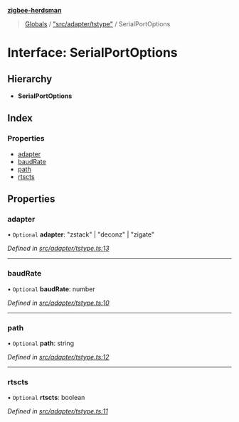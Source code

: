 **[zigbee-herdsman](../README.md)**

> [Globals](../README.md) / ["src/adapter/tstype"](../modules/_src_adapter_tstype_.md) / SerialPortOptions

# Interface: SerialPortOptions

## Hierarchy

* **SerialPortOptions**

## Index

### Properties

* [adapter](_src_adapter_tstype_.serialportoptions.md#adapter)
* [baudRate](_src_adapter_tstype_.serialportoptions.md#baudrate)
* [path](_src_adapter_tstype_.serialportoptions.md#path)
* [rtscts](_src_adapter_tstype_.serialportoptions.md#rtscts)

## Properties

### adapter

• `Optional` **adapter**: \"zstack\" \| \"deconz\" \| \"zigate\"

*Defined in [src/adapter/tstype.ts:13](https://github.com/Koenkk/zigbee-herdsman/blob/master/src/src/adapter/tstype.ts#L13)*

___

### baudRate

• `Optional` **baudRate**: number

*Defined in [src/adapter/tstype.ts:10](https://github.com/Koenkk/zigbee-herdsman/blob/master/src/src/adapter/tstype.ts#L10)*

___

### path

• `Optional` **path**: string

*Defined in [src/adapter/tstype.ts:12](https://github.com/Koenkk/zigbee-herdsman/blob/master/src/src/adapter/tstype.ts#L12)*

___

### rtscts

• `Optional` **rtscts**: boolean

*Defined in [src/adapter/tstype.ts:11](https://github.com/Koenkk/zigbee-herdsman/blob/master/src/src/adapter/tstype.ts#L11)*
